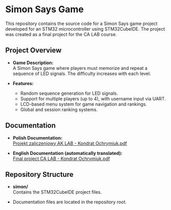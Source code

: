 # Simon Says Game

This repository contains the source code for a Simon Says game project developed for an STM32 microcontroller using STM32CubeIDE. The project was created as a final project for the CA LAB course.

## Project Overview

- **Game Description:**  
  A Simon Says game where players must memorize and repeat a sequence of LED signals. The difficulty increases with each level.

- **Features:**
    - Random sequence generation for LED signals.
    - Support for multiple players (up to 4), with username input via UART.
    - LCD-based menu system for game navigation and rankings.
    - Global and session ranking systems.

## Documentation

- **Polish Documentation:**  
  [Projekt zaliczeniowy AK LAB - Kondrat Ochrymiuk.pdf](./Projekt%20zaliczeniowy%20AK%20LAB%20-%20Kondrat%20Ochrymiuk.pdf)

- **English Documentation (automatically translated):**  
  [Final project CA LAB - Kondrat Ochrymiuk.pdf](./Final%20project%20CA%20LAB%20-%20Kondrat%20Ochrymiuk.pdf)

## Repository Structure

- **simon/**  
  Contains the STM32CubeIDE project files.

- Documentation files are located in the repository root.